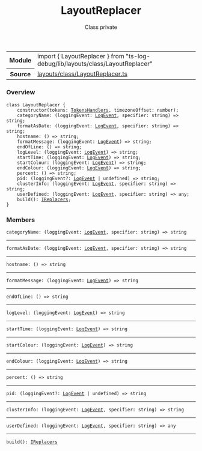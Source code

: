 <header class="symbol-info-header">    <h1 id="layoutreplacer">LayoutReplacer</h1>    <label class="symbol-info-type-label class">Class</label>    <label class="api-type-label private">private</label>  </header>
<section class="symbol-info">      <table class="is-full-width">        <tbody>        <tr>          <th>Module</th>          <td>            <div class="lang-typescript">                <span class="token keyword">import</span> { LayoutReplacer }                 <span class="token keyword">from</span>                 <span class="token string">"ts-log-debug/lib/layouts/class/LayoutReplacer"</span>                            </div>          </td>        </tr>        <tr>          <th>Source</th>          <td>            <a href="https://github.com/romakita/log-debug/blob/v4.0.1/src/layouts/class/LayoutReplacer.ts#L0-L0">                layouts/class/LayoutReplacer.ts            </a>        </td>        </tr>                </tbody>      </table>    </section>

### Overview

<pre><code class="typescript-lang"><span class="token keyword">class</span> LayoutReplacer <span class="token punctuation">{</span>
    <span class="token keyword">constructor</span><span class="token punctuation">(</span>tokens<span class="token punctuation">:</span> <a href="#api/common/layouts/tokenshandlers"><span class="token">TokensHandlers</span></a><span class="token punctuation">,</span> timezoneOffset<span class="token punctuation">:</span> <span class="token keyword">number</span><span class="token punctuation">)</span><span class="token punctuation">;</span>
    categoryName<span class="token punctuation">:</span> <span class="token punctuation">(</span>loggingEvent<span class="token punctuation">:</span> <a href="#api/common/core/logevent"><span class="token">LogEvent</span></a><span class="token punctuation">,</span> specifier<span class="token punctuation">:</span> <span class="token keyword">string</span><span class="token punctuation">)</span> => <span class="token keyword">string</span><span class="token punctuation">;</span>
    formatAsDate<span class="token punctuation">:</span> <span class="token punctuation">(</span>loggingEvent<span class="token punctuation">:</span> <a href="#api/common/core/logevent"><span class="token">LogEvent</span></a><span class="token punctuation">,</span> specifier<span class="token punctuation">:</span> <span class="token keyword">string</span><span class="token punctuation">)</span> => <span class="token keyword">string</span><span class="token punctuation">;</span>
    hostname<span class="token punctuation">:</span> <span class="token punctuation">(</span><span class="token punctuation">)</span> => <span class="token keyword">string</span><span class="token punctuation">;</span>
    formatMessage<span class="token punctuation">:</span> <span class="token punctuation">(</span>loggingEvent<span class="token punctuation">:</span> <a href="#api/common/core/logevent"><span class="token">LogEvent</span></a><span class="token punctuation">)</span> => <span class="token keyword">string</span><span class="token punctuation">;</span>
    endOfLine<span class="token punctuation">:</span> <span class="token punctuation">(</span><span class="token punctuation">)</span> => <span class="token keyword">string</span><span class="token punctuation">;</span>
    logLevel<span class="token punctuation">:</span> <span class="token punctuation">(</span>loggingEvent<span class="token punctuation">:</span> <a href="#api/common/core/logevent"><span class="token">LogEvent</span></a><span class="token punctuation">)</span> => <span class="token keyword">string</span><span class="token punctuation">;</span>
    startTime<span class="token punctuation">:</span> <span class="token punctuation">(</span>loggingEvent<span class="token punctuation">:</span> <a href="#api/common/core/logevent"><span class="token">LogEvent</span></a><span class="token punctuation">)</span> => <span class="token keyword">string</span><span class="token punctuation">;</span>
    startColour<span class="token punctuation">:</span> <span class="token punctuation">(</span>loggingEvent<span class="token punctuation">:</span> <a href="#api/common/core/logevent"><span class="token">LogEvent</span></a><span class="token punctuation">)</span> => <span class="token keyword">string</span><span class="token punctuation">;</span>
    endColour<span class="token punctuation">:</span> <span class="token punctuation">(</span>loggingEvent<span class="token punctuation">:</span> <a href="#api/common/core/logevent"><span class="token">LogEvent</span></a><span class="token punctuation">)</span> => <span class="token keyword">string</span><span class="token punctuation">;</span>
    percent<span class="token punctuation">:</span> <span class="token punctuation">(</span><span class="token punctuation">)</span> => <span class="token keyword">string</span><span class="token punctuation">;</span>
    pid<span class="token punctuation">:</span> <span class="token punctuation">(</span>loggingEvent?<span class="token punctuation">:</span> <a href="#api/common/core/logevent"><span class="token">LogEvent</span></a> | undefined<span class="token punctuation">)</span> => <span class="token keyword">string</span><span class="token punctuation">;</span>
    clusterInfo<span class="token punctuation">:</span> <span class="token punctuation">(</span>loggingEvent<span class="token punctuation">:</span> <a href="#api/common/core/logevent"><span class="token">LogEvent</span></a><span class="token punctuation">,</span> specifier<span class="token punctuation">:</span> <span class="token keyword">string</span><span class="token punctuation">)</span> => <span class="token keyword">string</span><span class="token punctuation">;</span>
    userDefined<span class="token punctuation">:</span> <span class="token punctuation">(</span>loggingEvent<span class="token punctuation">:</span> <a href="#api/common/core/logevent"><span class="token">LogEvent</span></a><span class="token punctuation">,</span> specifier<span class="token punctuation">:</span> <span class="token keyword">string</span><span class="token punctuation">)</span> => <span class="token keyword">any</span><span class="token punctuation">;</span>
    <span class="token function">build</span><span class="token punctuation">(</span><span class="token punctuation">)</span><span class="token punctuation">:</span> <a href="#api/common/layouts/ireplacers"><span class="token">IReplacers</span></a><span class="token punctuation">;</span>
<span class="token punctuation">}</span></code></pre>

### Members

<div class="method-overview"><pre><code class="typescript-lang">categoryName<span class="token punctuation">:</span> <span class="token punctuation">(</span>loggingEvent<span class="token punctuation">:</span> <a href="#api/common/core/logevent"><span class="token">LogEvent</span></a><span class="token punctuation">,</span> specifier<span class="token punctuation">:</span> <span class="token keyword">string</span><span class="token punctuation">)</span> => <span class="token keyword">string</span></code></pre></div>
<hr />
<div class="method-overview"><pre><code class="typescript-lang">formatAsDate<span class="token punctuation">:</span> <span class="token punctuation">(</span>loggingEvent<span class="token punctuation">:</span> <a href="#api/common/core/logevent"><span class="token">LogEvent</span></a><span class="token punctuation">,</span> specifier<span class="token punctuation">:</span> <span class="token keyword">string</span><span class="token punctuation">)</span> => <span class="token keyword">string</span></code></pre></div>
<hr />
<div class="method-overview"><pre><code class="typescript-lang">hostname<span class="token punctuation">:</span> <span class="token punctuation">(</span><span class="token punctuation">)</span> => <span class="token keyword">string</span></code></pre></div>
<hr />
<div class="method-overview"><pre><code class="typescript-lang">formatMessage<span class="token punctuation">:</span> <span class="token punctuation">(</span>loggingEvent<span class="token punctuation">:</span> <a href="#api/common/core/logevent"><span class="token">LogEvent</span></a><span class="token punctuation">)</span> => <span class="token keyword">string</span></code></pre></div>
<hr />
<div class="method-overview"><pre><code class="typescript-lang">endOfLine<span class="token punctuation">:</span> <span class="token punctuation">(</span><span class="token punctuation">)</span> => <span class="token keyword">string</span></code></pre></div>
<hr />
<div class="method-overview"><pre><code class="typescript-lang">logLevel<span class="token punctuation">:</span> <span class="token punctuation">(</span>loggingEvent<span class="token punctuation">:</span> <a href="#api/common/core/logevent"><span class="token">LogEvent</span></a><span class="token punctuation">)</span> => <span class="token keyword">string</span></code></pre></div>
<hr />
<div class="method-overview"><pre><code class="typescript-lang">startTime<span class="token punctuation">:</span> <span class="token punctuation">(</span>loggingEvent<span class="token punctuation">:</span> <a href="#api/common/core/logevent"><span class="token">LogEvent</span></a><span class="token punctuation">)</span> => <span class="token keyword">string</span></code></pre></div>
<hr />
<div class="method-overview"><pre><code class="typescript-lang">startColour<span class="token punctuation">:</span> <span class="token punctuation">(</span>loggingEvent<span class="token punctuation">:</span> <a href="#api/common/core/logevent"><span class="token">LogEvent</span></a><span class="token punctuation">)</span> => <span class="token keyword">string</span></code></pre></div>
<hr />
<div class="method-overview"><pre><code class="typescript-lang">endColour<span class="token punctuation">:</span> <span class="token punctuation">(</span>loggingEvent<span class="token punctuation">:</span> <a href="#api/common/core/logevent"><span class="token">LogEvent</span></a><span class="token punctuation">)</span> => <span class="token keyword">string</span></code></pre></div>
<hr />
<div class="method-overview"><pre><code class="typescript-lang">percent<span class="token punctuation">:</span> <span class="token punctuation">(</span><span class="token punctuation">)</span> => <span class="token keyword">string</span></code></pre></div>
<hr />
<div class="method-overview"><pre><code class="typescript-lang">pid<span class="token punctuation">:</span> <span class="token punctuation">(</span>loggingEvent?<span class="token punctuation">:</span> <a href="#api/common/core/logevent"><span class="token">LogEvent</span></a> | undefined<span class="token punctuation">)</span> => <span class="token keyword">string</span></code></pre></div>
<hr />
<div class="method-overview"><pre><code class="typescript-lang">clusterInfo<span class="token punctuation">:</span> <span class="token punctuation">(</span>loggingEvent<span class="token punctuation">:</span> <a href="#api/common/core/logevent"><span class="token">LogEvent</span></a><span class="token punctuation">,</span> specifier<span class="token punctuation">:</span> <span class="token keyword">string</span><span class="token punctuation">)</span> => <span class="token keyword">string</span></code></pre></div>
<hr />
<div class="method-overview"><pre><code class="typescript-lang">userDefined<span class="token punctuation">:</span> <span class="token punctuation">(</span>loggingEvent<span class="token punctuation">:</span> <a href="#api/common/core/logevent"><span class="token">LogEvent</span></a><span class="token punctuation">,</span> specifier<span class="token punctuation">:</span> <span class="token keyword">string</span><span class="token punctuation">)</span> => <span class="token keyword">any</span></code></pre></div>
<hr />
<div class="method-overview"><pre><code class="typescript-lang"><span class="token function">build</span><span class="token punctuation">(</span><span class="token punctuation">)</span><span class="token punctuation">:</span> <a href="#api/common/layouts/ireplacers"><span class="token">IReplacers</span></a></code></pre></div>
